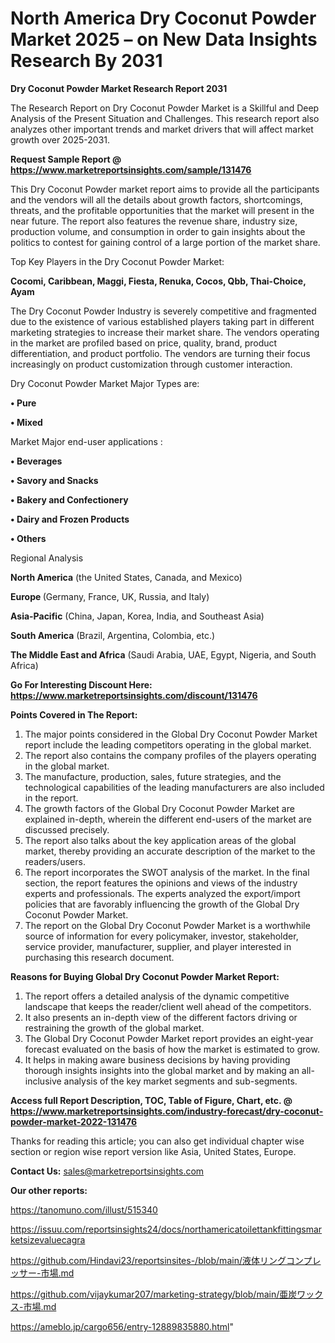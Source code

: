 # North America Dry Coconut Powder Market 2025 – on New Data Insights Research By 2031

<strong>Dry Coconut Powder Market Research Report 2031</strong>

The Research Report on Dry Coconut Powder Market is a Skillful and Deep Analysis of the Present Situation and Challenges. This research report also analyzes other important trends and market drivers that will affect market growth over 2025-2031.

<strong>Request Sample Report @ <a href=https://www.marketreportsinsights.com/sample/131476>https://www.marketreportsinsights.com/sample/131476</a></strong>

This Dry Coconut Powder market report aims to provide all the participants and the vendors will all the details about growth factors, shortcomings, threats, and the profitable opportunities that the market will present in the near future. The report also features the revenue share, industry size, production volume, and consumption in order to gain insights about the politics to contest for gaining control of a large portion of the market share.

Top Key Players in the Dry Coconut Powder Market:

<strong>Cocomi, Caribbean, Maggi, Fiesta, Renuka, Cocos, Qbb, Thai-Choice, Ayam</strong>

The Dry Coconut Powder Industry is severely competitive and fragmented due to the existence of various established players taking part in different marketing strategies to increase their market share. The vendors operating in the market are profiled based on price, quality, brand, product differentiation, and product portfolio. The vendors are turning their focus increasingly on product customization through customer interaction.

Dry Coconut Powder Market Major Types are:

<strong>• Pure

• Mixed</strong>

Market Major end-user applications :

<strong>• Beverages

• Savory and Snacks

• Bakery and Confectionery

• Dairy and Frozen Products

• Others</strong>

Regional Analysis

</u><strong><b>North America</b></strong> (the United States, Canada, and Mexico)

<strong><b>Europe </b></strong>(Germany, France, UK, Russia, and Italy)

<strong><b>Asia-Pacific</b></strong> (China, Japan, Korea, India, and Southeast Asia)

<strong><b>South America</b></strong> (Brazil, Argentina, Colombia, etc.)

<strong><b>The Middle East and Africa</b></strong> (Saudi Arabia, UAE, Egypt, Nigeria, and South Africa)

<strong>Go For Interesting Discount Here: <a href=https://www.marketreportsinsights.com/discount/131476>https://www.marketreportsinsights.com/discount/131476</a></strong>

<strong>Points Covered in The Report:</strong>
<ol>
  <li>The major points considered in the Global Dry Coconut Powder Market report include the leading competitors operating in the global market.</li>
  <li>The report also contains the company profiles of the players operating in the global market.</li>
  <li>The manufacture, production, sales, future strategies, and the technological capabilities of the leading manufacturers are also included in the report.</li>
  <li>The growth factors of the Global Dry Coconut Powder Market are explained in-depth, wherein the different end-users of the market are discussed precisely.</li>
  <li>The report also talks about the key application areas of the global market, thereby providing an accurate description of the market to the readers/users.</li>
  <li>The report incorporates the SWOT analysis of the market. In the final section, the report features the opinions and views of the industry experts and professionals. The experts analyzed the export/import policies that are favorably influencing the growth of the Global Dry Coconut Powder Market.</li>
  <li>The report on the Global Dry Coconut Powder Market is a worthwhile source of information for every policymaker, investor, stakeholder, service provider, manufacturer, supplier, and player interested in purchasing this research document.</li>
</ol>
<strong>Reasons for Buying Global Dry Coconut Powder Market Report:</strong>

<ol>
  <li>The report offers a detailed analysis of the dynamic competitive landscape that keeps the reader/client well ahead of the competitors.</li>
  <li>It also presents an in-depth view of the different factors driving or restraining the growth of the global market.</li>
  <li>The Global Dry Coconut Powder Market report provides an eight-year forecast evaluated on the basis of how the market is estimated to grow.</li>
  <li>It helps in making aware business decisions by having providing thorough insights insights into the global market and by making an all-inclusive analysis of the key market segments and sub-segments.</li>
</ol>
<strong>Access full Report Description, TOC, Table of Figure, Chart, etc. @ <a href=https://www.marketreportsinsights.com/industry-forecast/dry-coconut-powder-market-2022-131476>https://www.marketreportsinsights.com/industry-forecast/dry-coconut-powder-market-2022-131476</a></strong>


Thanks for reading this article; you can also get individual chapter wise section or region wise report version like Asia, United States, Europe.

<strong>Contact Us:</strong>
sales@marketreportsinsights.com

<strong>Our other reports:</strong>

<a href=https://tanomuno.com/illust/515340>https://tanomuno.com/illust/515340</a>

<a href=https://issuu.com/reportsinsights24/docs/northamericatoilettankfittingsmarketsizevaluecagra>https://issuu.com/reportsinsights24/docs/northamericatoilettankfittingsmarketsizevaluecagra</a>

<a href=https://github.com/Hindavi23/reportsinsites-/blob/main/液体リングコンプレッサー-市場.md>https://github.com/Hindavi23/reportsinsites-/blob/main/液体リングコンプレッサー-市場.md</a>

<a href=https://github.com/vijaykumar207/marketing-strategy/blob/main/亜炭ワックス-市場.md>https://github.com/vijaykumar207/marketing-strategy/blob/main/亜炭ワックス-市場.md</a>

<a href=https://ameblo.jp/cargo656/entry-12889835880.html>https://ameblo.jp/cargo656/entry-12889835880.html</a>"
